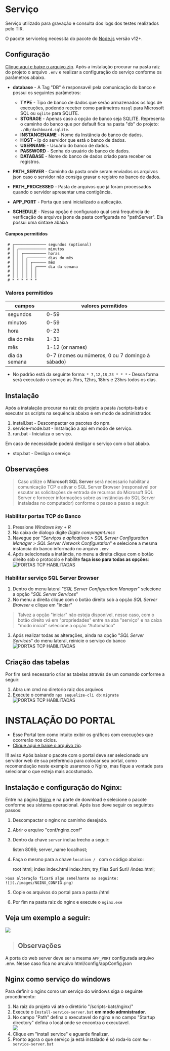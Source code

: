 # Serviço
Serviço utilizado para gravação e consulta dos logs dos testes realizados pelo TIR.

O pacote servicelog necessita do pacote do [Node.js](https://nodejs.org/) versão v12+.

## Configuração
[Clique aqui e baixe o arquivo zip](https://github.com/totvs/tir/raw/refs/heads/main/dashboard/servicelog-api-build.zip).
Após a instalação procurar na pasta raiz do projeto o arquivo `.env` e realizar a configuração do serviço conforme os parâmetros abaixo.

- **database** - A Tag "DB" é responsavél pela comunicação do banco e possui os seguintes parâmetros:
	- **TYPE** - Tipo de banco de dados que serão armazenados os logs de execuções, podendo receber como parâmetros `mssql` para Microsoft SQL ou `sqlite` para SQLITE.
	- **STORAGE** - Apenas caso a opção de banco seja SQLITE. Representa o caminho do banco que por default fica na pasta "db" do projeto: `./db/dashboard.sqlite`.
	- **INSTANCENAME** - Nome da Instância do banco de dados.
	- **HOST** - Ip do servidor que está o banco de dados.
	- **USERNAME** - Usuário do banco de dados.
	- **PASSWORD** - Senha do usuário do banco de dados.
	- **DATABASE** - Nome do banco de dados criado para receber os registros.

- **PATH_SERVER** - Caminho da pasta onde seram enviados os arquivos json caso o servidor não consiga gravar o registro no banco de dados.
- **PATH_PROCESSED** - Pasta de arquivos que já foram processados quando o servidor apresentar uma contigência.

- **APP_PORT** - Porta que será inicializado a aplicação.

- **SCHEDULE** - Nessa opção é configurado qual será frequência de verificação de arquivos jsons da pasta configurada no "pathServer". 
Ela possui uma sintaxe abaixa

#### Campos permitidos
```
 # ┌────────────── segundos (optional)
 # │ ┌──────────── minutos
 # │ │ ┌────────── horas
 # │ │ │ ┌──────── dias do mês
 # │ │ │ │ ┌────── mês
 # │ │ │ │ │ ┌──── dia da semana
 # │ │ │ │ │ │
 # │ │ │ │ │ │
 # * * * * * *
```

### Valores permitidos

|     campos   | valores permitidos  |
|--------------|---------------------|
|   segundos   |         0-59        |
|   minutos    |         0-59        |
|     hora     |         0-23        |
|  dia do mês  |         1-31        |
|      mês     |     1-12 (or names) |
|dia da semana |    0-7 (nomes ou números, 0 ou 7 domingo à sábado)  |

- No padrão está da seguinte forma:
	` * 7,12,18,23 * * * ` - Dessa forma será executado o serviço as 7hrs, 12hrs, 18hrs e 23hrs todos os dias.

## Instalação
Após a instalação procurar na raiz do projeto a pasta /scripts-bats e executar os scripts na sequência abaixo e em modo de administrador.

1. install.bat - Descompactar os pacotes do npm.
2. service-mode.bat - Instalação a api em modo de serviço.
3. run.bat - Inicializa o serviço.

Em caso de necessidade poderá desligar o serviço com o bat abaixo.

 - stop.bat - Desliga o serviço

## Observações
>Caso utilize o **Microsoft SQL Server** será necessario habilitar a comunicação TCP e ativar o SQL Server Browser (responsável por escutar as solicitações de entrada de recursos do Microsoft SQL Server e fornecer informações sobre as instâncias do SQL Server instaladas no computador) conforme o passo a passo a seguir:

### Habilitar portas TCP do Banco
1. Pressione *Windows key + R*
2. Na caixa de dialogo digite *Digite compmgmt.msc*
3. Navegue por "*Serviços e aplicativos > SQL Server Configuration Manager > SQL Server Network Configuration*" e selecione a mesma instancia do banco informado no arquivo `.env`
4. Após selecionada a instância, no menu a direita clique com o botão direito sob o protocolo e habilite **faça isso para todas as opções**:
    ![](./images/MC_TCP.png "PORTAS TCP HABILITADAS")


### Habilitar serviço SQL Server Browser
1. Dentro do menu lateral "*SQL Server Configuration Manager*" selecione a opção "*SQL Server Services*"
2. No menu a direita clique com o botão direito sob a opção *SQL Server Browser* e clique em "inciar"
>Talvez a opção "iniciar" não esteja disponível, nesse caso, com o botão direito vá em "propriedades" entre na aba "serviço" e na caixa "modo inicial" selecione a opção "Automático"
3. Após realizar todas as alterações, ainda na opção "*SQL Server Services*" do menu lateral, reinicie o serviço do banco
    ![](./images/SERVER_SERVICE.png "PORTAS TCP HABILITADAS")


## Criação das tabelas
Por fim será necessario criar as tabelas através de um comando conforme a seguir:

1. Abra um cmd no diretorio raiz dos arquivos
2. Execute o comando `npx sequelize-cli db:migrate`
	![](./images/CREATE_TABLES.png "PORTAS TCP HABILITADAS")

# INSTALAÇÃO DO PORTAL

- Esse Portal tem como intuito exibir os gráficos com execuções que ocorrerão nos ciclos.
- [Clique aqui e baixe o arquivo zip](https://github.com/totvs/tir/raw/refs/heads/main/dashboard/servicelog-front.zip).

!!! aviso
    Após baixar o pacote com o portal deve ser selecionado um servidor web de sua preferência para colocar seu portal, como recomendação neste exemplo usaremos o Nginx, mas fique a vontade para selecionar o que esteja mais acostumado.

## Instalação e configuração do Nginx:
Entre na página [Nginx](http://nginx.org/en/download.html) e na parte de download e selecione o pacote conforme seu sistema operacional.
Após isso deve seguir os seguintes passos:

1.   Descompactar o nginx no caminho desejado.
2.   Abrir o arquivo "conf/nginx.conf"
3.   Dentro da chave `server` inclua trecho a seguir:

        listen       8066;
        server_name  localhost;

4.   Faça o mesmo para a chave `location / ` com o código abaixo:

        root   html;
        index  index.html index.htm;
        try_files $uri $uri/ /index.html;

    >Sua alteração ficará algo semelhante ao seguinte:
    ![](./images/NGINX_CONFIG.png)

5. Copie os arquivos do portal para a pasta /html

6. Por fim na pasta raiz do nginx e execute o `nginx.exe`

## Veja um exemplo a seguir:
![](./gifs/instalacao.gif)

>## Observações
A porta do web server deve ser a mesma `APP_PORT` configurada arquivo .env.
Nesse caso fica no arquivo html/config/appConfig.json



## Nginx como serviço do windows
Para definir o nginx como um serviço do windows siga o seguinte procedimento:

1.  Na raiz do projeto vá até o diretório "/scripts-bats/nginx/"
2.  Execute o `Install-service-server.bat` **em modo admnistrador**.
3.  No campo "Path" defina o executavel do nginx e no campo "Startup directory" defina o local onde se encontra o executavel.    
![](./images/nginx_nssm_gui.png)
4.  Clique em "install service" e aguarde finalizar.
5.  Pronto agora o que serviço ja está instalado é só roda-lo com `Run-service-server.bat`
